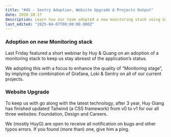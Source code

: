 ```yaml
---
title: "#45 - Sentry Adoption, Website Upgrade & Projects Output"
date: 2020-10-17
description: Learn how our team adopted a new monitoring stack using Grafana, Loki, and Sentry to improve application status tracking and updated websites with Tailwind CSS.
last_edited: "2025-04-07T00:00:00.000Z"
---
```


### Adoption on new Monitoring stack

Last Friday featured a short webinar by Huy & Quang on an adoption of a monitoring stack to keep us stay abreast of the application’s status.

We adopting this with a focus to enhance the quality of “Monitoring stage”, by implying the combination of Grafana, Loki & Sentry on all of our current projects.

### Website Upgrade

To keep us with go along with the latest technology, after 3 year, Huy Giang has finished updated Tailwind (a CSS framework) from v0 to v1 for our all three websites: Foundation, Design and Careers.

We (mostly HuyG) are open to receive all notification on bugs and other typos errors. If you found (more than) one, give him a ping.

